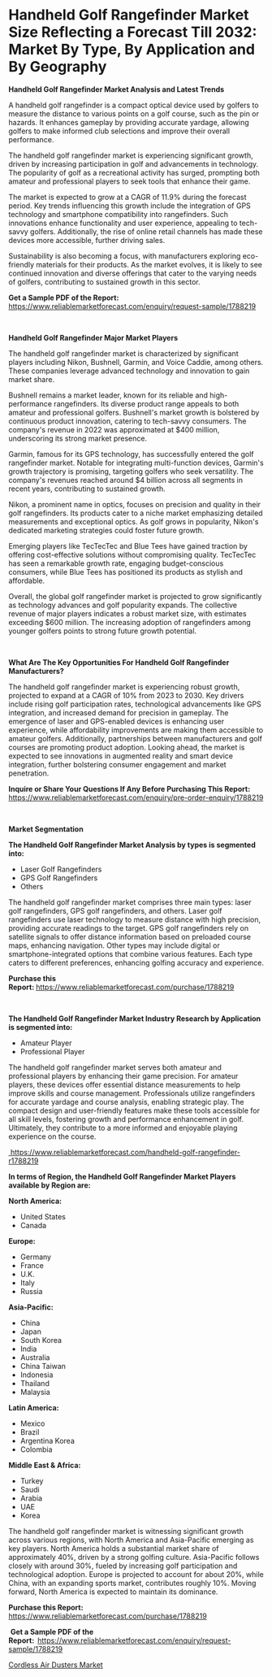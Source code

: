 <p><h1>Handheld Golf Rangefinder Market Size Reflecting a Forecast Till 2032: Market By Type, By Application and By Geography</h1></p><p><strong>Handheld Golf Rangefinder Market Analysis and Latest Trends</strong></p>
<p><p>A handheld golf rangefinder is a compact optical device used by golfers to measure the distance to various points on a golf course, such as the pin or hazards. It enhances gameplay by providing accurate yardage, allowing golfers to make informed club selections and improve their overall performance.</p><p>The handheld golf rangefinder market is experiencing significant growth, driven by increasing participation in golf and advancements in technology. The popularity of golf as a recreational activity has surged, prompting both amateur and professional players to seek tools that enhance their game.</p><p>The market is expected to grow at a CAGR of 11.9% during the forecast period. Key trends influencing this growth include the integration of GPS technology and smartphone compatibility into rangefinders. Such innovations enhance functionality and user experience, appealing to tech-savvy golfers. Additionally, the rise of online retail channels has made these devices more accessible, further driving sales.</p><p>Sustainability is also becoming a focus, with manufacturers exploring eco-friendly materials for their products. As the market evolves, it is likely to see continued innovation and diverse offerings that cater to the varying needs of golfers, contributing to sustained growth in this sector.</p></p>
<p><strong>Get a Sample PDF of the Report:&nbsp;</strong> <a href="https://www.reliablemarketforecast.com/enquiry/request-sample/1788219?utm_campaign=1789&utm_medium=2&utm_source=Github&utm_content=ia&utm_term=11042025&utm_id=handheld-golf-rangefinder">https://www.reliablemarketforecast.com/enquiry/request-sample/1788219</a></p>
<p>&nbsp;</p>
<p><strong>Handheld Golf Rangefinder Major Market Players</strong></p>
<p><p>The handheld golf rangefinder market is characterized by significant players including Nikon, Bushnell, Garmin, and Voice Caddie, among others. These companies leverage advanced technology and innovation to gain market share.</p><p>Bushnell remains a market leader, known for its reliable and high-performance rangefinders. Its diverse product range appeals to both amateur and professional golfers. Bushnell's market growth is bolstered by continuous product innovation, catering to tech-savvy consumers. The company's revenue in 2022 was approximated at $400 million, underscoring its strong market presence.</p><p>Garmin, famous for its GPS technology, has successfully entered the golf rangefinder market. Notable for integrating multi-function devices, Garmin's growth trajectory is promising, targeting golfers who seek versatility. The company's revenues reached around $4 billion across all segments in recent years, contributing to sustained growth.</p><p>Nikon, a prominent name in optics, focuses on precision and quality in their golf rangefinders. Its products cater to a niche market emphasizing detailed measurements and exceptional optics. As golf grows in popularity, Nikon's dedicated marketing strategies could foster future growth.</p><p>Emerging players like TecTecTec and Blue Tees have gained traction by offering cost-effective solutions without compromising quality. TecTecTec has seen a remarkable growth rate, engaging budget-conscious consumers, while Blue Tees has positioned its products as stylish and affordable.</p><p>Overall, the global golf rangefinder market is projected to grow significantly as technology advances and golf popularity expands. The collective revenue of major players indicates a robust market size, with estimates exceeding $600 million. The increasing adoption of rangefinders among younger golfers points to strong future growth potential.</p></p>
<p>&nbsp;</p>
<p><strong>What Are The Key Opportunities For Handheld Golf Rangefinder Manufacturers?</strong></p>
<p><p>The handheld golf rangefinder market is experiencing robust growth, projected to expand at a CAGR of 10% from 2023 to 2030. Key drivers include rising golf participation rates, technological advancements like GPS integration, and increased demand for precision in gameplay. The emergence of laser and GPS-enabled devices is enhancing user experience, while affordability improvements are making them accessible to amateur golfers. Additionally, partnerships between manufacturers and golf courses are promoting product adoption. Looking ahead, the market is expected to see innovations in augmented reality and smart device integration, further bolstering consumer engagement and market penetration.</p></p>
<p><strong>Inquire or Share Your Questions If Any Before Purchasing This Report:</strong> <a href="https://www.reliablemarketforecast.com/enquiry/pre-order-enquiry/1788219?utm_campaign=1789&utm_medium=2&utm_source=Github&utm_content=ia&utm_term=11042025&utm_id=handheld-golf-rangefinder">https://www.reliablemarketforecast.com/enquiry/pre-order-enquiry/1788219</a></p>
<p>&nbsp;</p>
<p><strong>Market Segmentation</strong></p>
<p><strong>The Handheld Golf Rangefinder Market Analysis by types is segmented into:</strong></p>
<p><ul><li>Laser Golf Rangefinders</li><li>GPS Golf Rangefinders</li><li>Others</li></ul></p>
<p><p>The handheld golf rangefinder market comprises three main types: laser golf rangefinders, GPS golf rangefinders, and others. Laser golf rangefinders use laser technology to measure distance with high precision, providing accurate readings to the target. GPS golf rangefinders rely on satellite signals to offer distance information based on preloaded course maps, enhancing navigation. Other types may include digital or smartphone-integrated options that combine various features. Each type caters to different preferences, enhancing golfing accuracy and experience.</p></p>
<p><strong>Purchase this Report:&nbsp;</strong><a href="https://www.reliablemarketforecast.com/purchase/1788219?utm_campaign=1789&utm_medium=2&utm_source=Github&utm_content=ia&utm_term=11042025&utm_id=handheld-golf-rangefinder">https://www.reliablemarketforecast.com/purchase/1788219</a></p>
<p>&nbsp;</p>
<p><strong>The Handheld Golf Rangefinder Market Industry Research by Application is segmented into:</strong></p>
<p><ul><li>Amateur Player</li><li>Professional Player</li></ul></p>
<p><p>The handheld golf rangefinder market serves both amateur and professional players by enhancing their game precision. For amateur players, these devices offer essential distance measurements to help improve skills and course management. Professionals utilize rangefinders for accurate yardage and course analysis, enabling strategic play. The compact design and user-friendly features make these tools accessible for all skill levels, fostering growth and performance enhancement in golf. Ultimately, they contribute to a more informed and enjoyable playing experience on the course.</p></p>
<p><a href="https://www.reliablemarketforecast.com/handheld-golf-rangefinder-r1788219?utm_campaign=1789&utm_medium=2&utm_source=Github&utm_content=ia&utm_term=11042025&utm_id=handheld-golf-rangefinder">&nbsp;https://www.reliablemarketforecast.com/handheld-golf-rangefinder-r1788219</a></p>
<p><strong>In terms of Region, the Handheld Golf Rangefinder Market Players available by Region are:</strong></p>
<p>
    <p> <strong> North America: </strong>
        <ul>
            <li>United States</li>
            <li>Canada</li>
        </ul>
        </p> 
    <p> <strong> Europe: </strong>
        <ul>
            <li>Germany</li>
            <li>France</li>
            <li>U.K.</li>
            <li>Italy</li>
            <li>Russia</li>
        </ul>
        </p> 
    <p> <strong> Asia-Pacific: </strong>
        <ul>
            <li>China</li>
            <li>Japan</li>
            <li>South Korea</li>
            <li>India</li>
            <li>Australia</li>
            <li>China Taiwan</li>
            <li>Indonesia</li>
            <li>Thailand</li>
            <li>Malaysia</li>
        </ul>
        </p> 
    <p> <strong> Latin America: </strong>
        <ul>
            <li>Mexico</li>
            <li>Brazil</li>
            <li>Argentina Korea</li>
            <li>Colombia</li>
        </ul>
        </p> 
    <p> <strong> Middle East & Africa: </strong>
        <ul>
            <li>Turkey</li>
            <li>Saudi</li>
            <li>Arabia</li>
            <li>UAE</li>
            <li>Korea</li>
        </ul>
    </p>
    </p>
<p><p>The handheld golf rangefinder market is witnessing significant growth across various regions, with North America and Asia-Pacific emerging as key players. North America holds a substantial market share of approximately 40%, driven by a strong golfing culture. Asia-Pacific follows closely with around 30%, fueled by increasing golf participation and technological adoption. Europe is projected to account for about 20%, while China, with an expanding sports market, contributes roughly 10%. Moving forward, North America is expected to maintain its dominance.</p></p>
<p><strong>Purchase this Report: </strong><a href="https://www.reliablemarketforecast.com/purchase/1788219?utm_campaign=1789&utm_medium=2&utm_source=Github&utm_content=ia&utm_term=11042025&utm_id=handheld-golf-rangefinder">https://www.reliablemarketforecast.com/purchase/1788219</a></p>
<p>&nbsp;<strong>Get a Sample PDF of the Report:&nbsp;&nbsp;</strong><a href="https://www.reliablemarketforecast.com/enquiry/request-sample/1788219?utm_campaign=1789&utm_medium=2&utm_source=Github&utm_content=ia&utm_term=11042025&utm_id=handheld-golf-rangefinder">https://www.reliablemarketforecast.com/enquiry/request-sample/1788219</a></p>
<p><strong></strong></p>
<p><p><a href="https://github.com/abbasgwiltke/Market-Research-Report-List-1/blob/main/cordless-air-dusters-market.md?utm_campaign=1789&utm_medium=2&utm_source=Github&utm_content=ia&utm_term=11042025&utm_id=handheld-golf-rangefinder">Cordless Air Dusters Market</a></p></p>